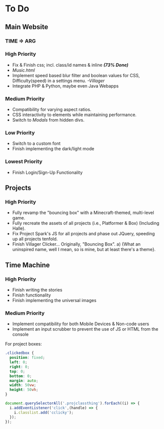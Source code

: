 # To Do

## Main Website

### TIME => ARG

### High Priority

- Fix & Finish css; incl. class/id names & inline **_(73% Done)_**
- _Music.html_
- Implement speed based blur filter and boolean values for CSS, Difficulty(speed) in a settings menu. _-Villager_
- Integrate PHP & Python, maybe even Java Webapps

### Medium Priority

- Compatibility for varying aspect ratios.
- CSS interactivity to elements while maintaining performance.
- Switch to _Modals_ from hidden divs.

### Low Priority

- Switch to a custom font
- Finish implementing the dark/light mode

### Lowest Priority

- Finish Login/Sign-Up Functionality

## Projects

### High Priority

- Fully revamp the "bouncing box" with a Minecraft-themed, multi-level game.
- Fully recreate the assets of all projects (i.e., Platformer & Box) (Including Halle).
- Fix Project Spark's JS for all projects and phase out JQuery, speeding up all projects tenfold.
- Finish Villager Clicker... Originally, "Bouncing Box".
  a) {What an uninspired name, well I mean, so is mine, but at least there's a theme}.

## Time Machine

### High Priority

- Finish writing the stories
- Finish functionality
- Finish implementing the universal images

### Medium Priority

- Implement compatibility for both Mobile Devices & Non-code users
- Implement an input scrubber to prevent the use of JS or HTML from the console

For project boxes:

```css
.clickedbox {
  position: fixed;
  left: 0;
  right: 0;
  top: 0;
  bottom: 0;
  margin: auto;
  width: 50vw;
  height: 50vh;
}
```

```js
document.querySelectorAll('.projclassthing').forEach((i) => {
  i.addEventListener('click',(handle) => {
    i.classlist.add('cclicky');
  });
});
```